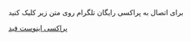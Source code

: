 

برای اتصال به پراکسی رایگان تلگرام روی متن زیر کلیک کنید

 
[پراکسی اینوست فید](https://t.me/investfeedco/2071)
